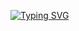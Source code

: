 [![Typing SVG](https://readme-typing-svg.herokuapp.com?font=Fira+Code&size=30&pause=2000&color=2EA043&center=true&vCenter=true&width=1000&lines=Hello!+I'm+Gabriel+%F0%9F%91%8B%F0%9F%8F%BD;%E0%BC%BC+%E3%81%A4+%E2%97%95_%E2%97%95+%E0%BC%BD%E3%81%A4)](https://git.io/typing-svg)
